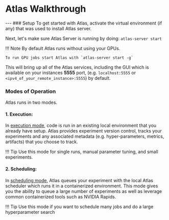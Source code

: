 <h1>Atlas Walkthrough</h1>
---
### Setup
To get started with Atlas, activate the virtual environment (if any) that was used to install Atlas server. 

Next, let's make sure Atlas Server is running by doing:
`atlas-server start`

!!! Note
    By default Atlas runs without using your GPUs. 
    
    To run GPU jobs start Atlas with `atlas-server start -g`

This will bring up all of the Atlas services, including the GUI which is available on your instances **5555** port, (e.g. `localhost:5555` or `<ipv4_of_your_remote_instance>:5555`) by default.

### Modes of Operation
Atlas runs in two modes.

#### 1. **Execution**:
In [execution mode](execution.md), code is run in an existing local environment that you already have setup. Atlas provides experiment version control, tracks your experiments and any associated metadata (e.g. hyper-parameters, metrics, artifacts) that you choose to track.

!!! Tip
    Use this mode for single runs, manual parameter tuning, and small experiments.


#### 2. **Scheduling**:
In [scheduling mode](scheduling.md), Atlas queues your experiment with the local Atlas scheduler which runs it in a containerized environment. This mode gives you the ability to queue a large number of experiments as well as leverage common containerized tools such as NVIDIA Rapids.

!!! Tip
    Use this mode if you want to schedule many jobs and do a large hyperparameter search